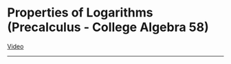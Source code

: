 # Properties of Logarithms (Precalculus - College Algebra 58)

[Video](https://www.youtube.com/watch?v=u0uScdsBPfk)

---
